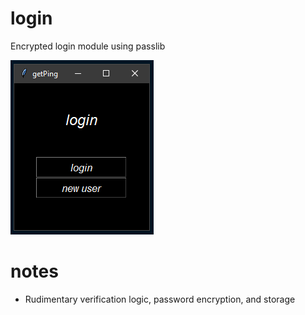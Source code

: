 # login
Encrypted login module using passlib

![login](https://github.com/geoff-siuciak/login/blob/master/login.PNG?raw=true)

# notes
- Rudimentary verification logic, password encryption, and storage
